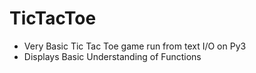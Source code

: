 # TicTacToe
 - Very Basic Tic Tac Toe game run from text I/O on Py3
 - Displays Basic Understanding of Functions
